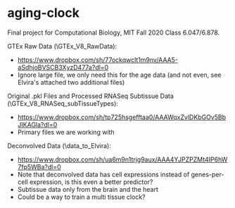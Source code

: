 # aging-clock
Final project for Computational Biology, MIT Fall 2020 Class 6.047/6.878. 

GTEx Raw Data (\GTEx_V8_RawData): 
- https://www.dropbox.com/sh/77ockqwclt1m9nv/AAA5-aSdhjoBVSCB3XyzD477a?dl=0
- Ignore large file, we only need this for the age data (and not even, see Elvira's attached two additional files)

Original .pkl Files and Processed RNASeq Subtissue Data (\GTEx_V8_RNASeq_subTissueTypes): 
- https://www.dropbox.com/sh/tp725hsgefftaa0/AAAWqxZvlDKbGOv5BbJIKAGla?dl=0
- Primary files we are working with

Deconvolved Data (\data_to_Elvira): 
- https://www.dropbox.com/sh/ua6m9n1trjg9aux/AAA4YJPZPZMt4IP6hW7fp5WBa?dl=0
- Note that deconvolved data has cell expressions instead of genes-per-cell expression, is this even a better predictor?
- Subtissue data only from the brain and the heart
- Could be a way to train a multi tissue clock?
